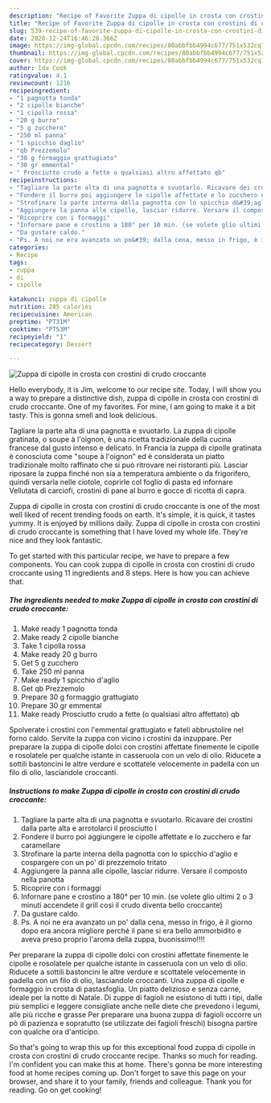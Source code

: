 ```yaml
---
description: "Recipe of Favorite Zuppa di cipolle in crosta con crostini di crudo croccante"
title: "Recipe of Favorite Zuppa di cipolle in crosta con crostini di crudo croccante"
slug: 539-recipe-of-favorite-zuppa-di-cipolle-in-crosta-con-crostini-di-crudo-croccante
date: 2020-12-24T16:46:28.366Z
image: https://img-global.cpcdn.com/recipes/80abbfbb4994c677/751x532cq70/zuppa-di-cipolle-in-crosta-con-crostini-di-crudo-croccante-recipe-main-photo.jpg
thumbnail: https://img-global.cpcdn.com/recipes/80abbfbb4994c677/751x532cq70/zuppa-di-cipolle-in-crosta-con-crostini-di-crudo-croccante-recipe-main-photo.jpg
cover: https://img-global.cpcdn.com/recipes/80abbfbb4994c677/751x532cq70/zuppa-di-cipolle-in-crosta-con-crostini-di-crudo-croccante-recipe-main-photo.jpg
author: Ida Cook
ratingvalue: 4.1
reviewcount: 1216
recipeingredient:
- "1 pagnotta tonda"
- "2 cipolle bianche"
- "1 cipolla rossa"
- "20 g burro"
- "5 g zucchero"
- "250 ml panna"
- "1 spicchio daglio"
- "qb Prezzemolo"
- "30 g formaggio grattugiato"
- "30 gr emmental"
- " Prosciutto crudo a fette o qualsiasi altro affettato qb"
recipeinstructions:
- "Tagliare la parte alta di una pagnotta e svuotarlo. Ricavare dei crostini dalla parte alta e arrotolarci il prosciutto l"
- "Fondere il burro poi aggiungere le cipolle affettate e lo zucchero e far caramellare"
- "Strofinare la parte interna della pagnotta con lo spicchio d&#39;aglio e cospargere con un po&#39; di prezzemolo tritato"
- "Aggiungere la panna alle cipolle, lasciar ridurre. Versare il composto nella panotta"
- "Ricoprire con i formaggi"
- "Infornare pane e crostino a 180° per 10 min. (se volete glio ultimi 2 o 3 minuti accendete il grill così il crudo diventa bello croccante)"
- "Da gustare caldo."
- "Ps. A noi ne era avanzato un po&#39; dalla cena, messo in frigo, è il giorno dopo era ancora migliore perché il pane si era bello ammorbidito e aveva preso proprio l&#39;aroma della zuppa, buonissimo!!!!"
categories:
- Recipe
tags:
- zuppa
- di
- cipolle

katakunci: zuppa di cipolle 
nutrition: 285 calories
recipecuisine: American
preptime: "PT31M"
cooktime: "PT53M"
recipeyield: "1"
recipecategory: Dessert

---
```



![Zuppa di cipolle in crosta con crostini di crudo croccante](https://img-global.cpcdn.com/recipes/80abbfbb4994c677/751x532cq70/zuppa-di-cipolle-in-crosta-con-crostini-di-crudo-croccante-recipe-main-photo.jpg)

Hello everybody, it is Jim, welcome to our recipe site. Today, I will show you a way to prepare a distinctive dish, zuppa di cipolle in crosta con crostini di crudo croccante. One of my favorites. For mine, I am going to make it a bit tasty. This is gonna smell and look delicious.

Tagliare la parte alta di una pagnotta e svuotarlo. La zuppa di cipolle gratinata, o soupe à l&#39;oignon, è una ricetta tradizionale della cucina francese dal gusto intenso e delicato. In Francia la zuppa di cipolle gratinata è conosciuta come &#34;soupe à l&#39;oignon&#34; ed è considerata un piatto tradizionale molto raffinato che si può ritrovare nei ristoranti più. Lasciar riposare la zuppa finché non sia a temperatura ambiente o da frigorifero, quindi versarla nelle ciotole, coprirle col foglio di pasta ed infornare Vellutata di carciofi, crostini di pane al burro e gocce di ricotta di capra.

Zuppa di cipolle in crosta con crostini di crudo croccante is one of the most well liked of recent trending foods on earth. It's simple, it is quick, it tastes yummy. It is enjoyed by millions daily. Zuppa di cipolle in crosta con crostini di crudo croccante is something that I have loved my whole life. They're nice and they look fantastic.


To get started with this particular recipe, we have to prepare a few components. You can cook zuppa di cipolle in crosta con crostini di crudo croccante using 11 ingredients and 8 steps. Here is how you can achieve that.

<!--inarticleads1-->

##### The ingredients needed to make Zuppa di cipolle in crosta con crostini di crudo croccante:

1. Make ready 1 pagnotta tonda
1. Make ready 2 cipolle bianche
1. Take 1 cipolla rossa
1. Make ready 20 g burro
1. Get 5 g zucchero
1. Take 250 ml panna
1. Make ready 1 spicchio d&#39;aglio
1. Get qb Prezzemolo
1. Prepare 30 g formaggio grattugiato
1. Prepare 30 gr emmental
1. Make ready  Prosciutto crudo a fette (o qualsiasi altro affettato) qb


Spolverate i crostini con l&#39;emmental grattugiato e fateli abbrustolire nel forno caldo. Servite la zuppa con vicino i crostini da inzuppare. Per preparare la zuppa di cipolle dolci con crostini affettate finemente le cipolle e rosolatele per qualche istante in casseruola con un velo di olio. Riducete a sottili bastoncini le altre verdure e scottatele velocemente in padella con un filo di olio, lasciandole croccanti. 

<!--inarticleads2-->

##### Instructions to make Zuppa di cipolle in crosta con crostini di crudo croccante:

1. Tagliare la parte alta di una pagnotta e svuotarlo. Ricavare dei crostini dalla parte alta e arrotolarci il prosciutto l
1. Fondere il burro poi aggiungere le cipolle affettate e lo zucchero e far caramellare
1. Strofinare la parte interna della pagnotta con lo spicchio d&#39;aglio e cospargere con un po&#39; di prezzemolo tritato
1. Aggiungere la panna alle cipolle, lasciar ridurre. Versare il composto nella panotta
1. Ricoprire con i formaggi
1. Infornare pane e crostino a 180° per 10 min. (se volete glio ultimi 2 o 3 minuti accendete il grill così il crudo diventa bello croccante)
1. Da gustare caldo.
1. Ps. A noi ne era avanzato un po&#39; dalla cena, messo in frigo, è il giorno dopo era ancora migliore perché il pane si era bello ammorbidito e aveva preso proprio l&#39;aroma della zuppa, buonissimo!!!!


Per preparare la zuppa di cipolle dolci con crostini affettate finemente le cipolle e rosolatele per qualche istante in casseruola con un velo di olio. Riducete a sottili bastoncini le altre verdure e scottatele velocemente in padella con un filo di olio, lasciandole croccanti. Una zuppa di cipolle e formaggio in crosta di pastasfoglia. Un piatto delizioso e senza carne, ideale per la notte di Natale. Di zuppe di fagioli ne esistono di tutti i tipi, dalle più semplici e leggere consigliate anche nelle diete che prevedono i legumi, alle più ricche e grasse Per preparare una buona zuppa di fagioli occorre un pò di pazienza e sopratutto (se utilizzate dei fagioli freschi) bisogna partire con qualche ora d&#39;anticipo. 

So that's going to wrap this up for this exceptional food zuppa di cipolle in crosta con crostini di crudo croccante recipe. Thanks so much for reading. I'm confident you can make this at home. There's gonna be more interesting food at home recipes coming up. Don't forget to save this page on your browser, and share it to your family, friends and colleague. Thank you for reading. Go on get cooking!
